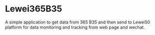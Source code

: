 # Lewei365B35
A simple application to get data from 365 B35 and then send to Lewei50 platform for data monitoring and tracking from web page and wechat.
